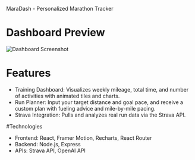 MaraDash - Personalized Marathon Tracker 

# Dashboard Preview



![Dashboard Screenshot]("C:\Users\ajPat\OneDrive\Desktop\dash.png")


# Features
- Training Dashboard: Visualizes weekly mileage, total time, and number of activities with animated tiles and charts.
- Run Planner: Input your target distance and goal pace, and receive a custom plan with fueling advice and mile-by-mile pacing.
- Strava Integration: Pulls and analyzes real run data via the Strava API.

#Technologies

- Frontend: React, Framer Motion, Recharts, React Router
- Backend: Node.js, Express
- APIs: Strava API, OpenAI API
  


